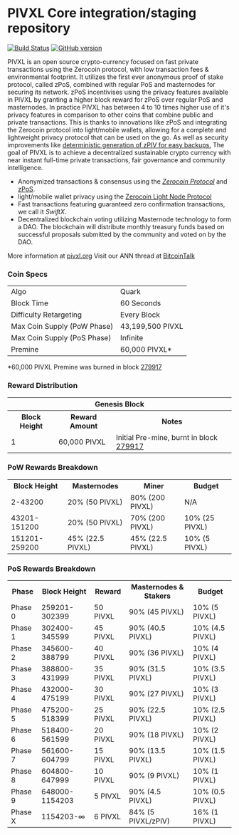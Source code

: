 PIVXL Core integration/staging repository
=====================================

[![Build Status](https://travis-ci.org/PIVXL-Project/PIVXL.svg?branch=master)](https://travis-ci.org/PIVXL-Project/PIVXL) [![GitHub version](https://badge.fury.io/gh/PIVXL-Project%2FPIVXL.svg)](https://badge.fury.io/gh/PIVXL-Project%2FPIVXL)

PIVXL is an open source crypto-currency focused on fast private transactions using the Zerocoin protocol, with low transaction fees & environmental footprint.  It utilizes the first ever anonymous proof of stake protocol, called zPoS, combined with regular PoS and masternodes for securing its network. zPoS incentivises using the privacy features available in PIVXL by granting a higher block reward for zPoS over regular PoS and masternodes. In practice PIVXL has between 4 to 10 times higher use of it's privacy features in comparison to other coins that combine public and private transactions. This is thanks to innovations like zPoS and integrating the Zerocoin protocol into light/mobile wallets, allowing for a complete and lightweight privacy protocol that can be used on the go. As well as security improvements like [deterministic generation of zPIV for easy backups.](https://www.reddit.com/r/pivxl/comments/8gbjf7/how_to_use_deterministic_zerocoin_generation/)
The goal of PIVXL is to achieve a decentralized sustainable crypto currency with near instant full-time private transactions, fair governance and community intelligence.
- Anonymized transactions & consensus using the [_Zerocoin Protocol_](http://www.pivxl.org/zpiv) and [zPoS](https://pivxl.org/zpos/).
- light/mobile wallet privacy using the [Zerocoin Light Node Protocol](https://pivxl.org/wp-content/uploads/2018/11/Zerocoin_Light_Node_Protocol.pdf)
- Fast transactions featuring guaranteed zero confirmation transactions, we call it _SwiftX_.
- Decentralized blockchain voting utilizing Masternode technology to form a DAO. The blockchain will distribute monthly treasury funds based on successful proposals submitted by the community and voted on by the DAO.

More information at [pivxl.org](http://www.pivxl.org) Visit our ANN thread at [BitcoinTalk](http://www.bitcointalk.org/index.php?topic=1262920)

### Coin Specs
<table>
<tr><td>Algo</td><td>Quark</td></tr>
<tr><td>Block Time</td><td>60 Seconds</td></tr>
<tr><td>Difficulty Retargeting</td><td>Every Block</td></tr>
<tr><td>Max Coin Supply (PoW Phase)</td><td>43,199,500 PIVXL</td></tr>
<tr><td>Max Coin Supply (PoS Phase)</td><td>Infinite</td></tr>
<tr><td>Premine</td><td>60,000 PIVXL*</td></tr>
</table>

*60,000 PIVXL Premine was burned in block [279917](http://www.presstab.pw/phpexplorer/PIVXL/block.php?blockhash=206d9cfe859798a0b0898ab00d7300be94de0f5469bb446cecb41c3e173a57e0)

### Reward Distribution

<table>
<th colspan=4>Genesis Block</th>
<tr><th>Block Height</th><th>Reward Amount</th><th>Notes</th></tr>
<tr><td>1</td><td>60,000 PIVXL</td><td>Initial Pre-mine, burnt in block <a href="http://www.presstab.pw/phpexplorer/PIVXL/block.php?blockhash=206d9cfe859798a0b0898ab00d7300be94de0f5469bb446cecb41c3e173a57e0">279917</a></td></tr>
</table>

### PoW Rewards Breakdown

<table>
<th>Block Height</th><th>Masternodes</th><th>Miner</th><th>Budget</th>
<tr><td>2-43200</td><td>20% (50 PIVXL)</td><td>80% (200 PIVXL)</td><td>N/A</td></tr>
<tr><td>43201-151200</td><td>20% (50 PIVXL)</td><td>70% (200 PIVXL)</td><td>10% (25 PIVXL)</td></tr>
<tr><td>151201-259200</td><td>45% (22.5 PIVXL)</td><td>45% (22.5 PIVXL)</td><td>10% (5 PIVXL)</td></tr>
</table>

### PoS Rewards Breakdown

<table>
<th>Phase</th><th>Block Height</th><th>Reward</th><th>Masternodes & Stakers</th><th>Budget</th>
<tr><td>Phase 0</td><td>259201-302399</td><td>50 PIVXL</td><td>90% (45 PIVXL)</td><td>10% (5 PIVXL)</td></tr>
<tr><td>Phase 1</td><td>302400-345599</td><td>45 PIVXL</td><td>90% (40.5 PIVXL)</td><td>10% (4.5 PIVXL)</td></tr>
<tr><td>Phase 2</td><td>345600-388799</td><td>40 PIVXL</td><td>90% (36 PIVXL)</td><td>10% (4 PIVXL)</td></tr>
<tr><td>Phase 3</td><td>388800-431999</td><td>35 PIVXL</td><td>90% (31.5 PIVXL)</td><td>10% (3.5 PIVXL)</td></tr>
<tr><td>Phase 4</td><td>432000-475199</td><td>30 PIVXL</td><td>90% (27 PIVXL)</td><td>10% (3 PIVXL)</td></tr>
<tr><td>Phase 5</td><td>475200-518399</td><td>25 PIVXL</td><td>90% (22.5 PIVXL)</td><td>10% (2.5 PIVXL)</td></tr>
<tr><td>Phase 6</td><td>518400-561599</td><td>20 PIVXL</td><td>90% (18 PIVXL)</td><td>10% (2 PIVXL)</td></tr>
<tr><td>Phase 7</td><td>561600-604799</td><td>15 PIVXL</td><td>90% (13.5 PIVXL)</td><td>10% (1.5 PIVXL)</td></tr>
<tr><td>Phase 8</td><td>604800-647999</td><td>10 PIVXL</td><td>90% (9 PIVXL)</td><td>10% (1 PIVXL)</td></tr>
<tr><td>Phase 9</td><td>648000-1154203</td><td>5 PIVXL</td><td>90% (4.5 PIVXL)</td><td>10% (0.5 PIVXL)</td></tr>
<tr><td>Phase X</td><td>1154203-∞</td><td>6 PIVXL</td><td>84% (5 PIVXL/zPIV)</td><td>16% (1 PIVXL)</td></tr>
</table>
